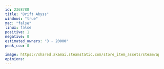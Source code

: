 ```yaml
---
id: 2368780
title: "Drift Abyss"
windows: "true"
mac: "false"
linux: false
positive: 1
negative: 0
estimated_owners: "0 - 20000"
peak_ccu: 0

image: https://shared.akamai.steamstatic.com/store_item_assets/steam/apps/2368780/header.jpg?t=1711002959
opinions:
---
```

